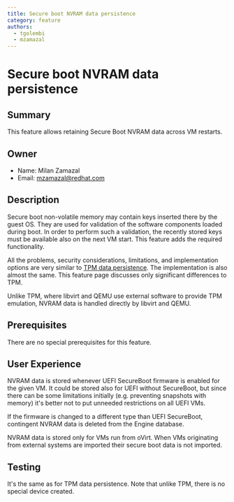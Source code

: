 ```yaml
---
title: Secure boot NVRAM data persistence
category: feature
authors:
  - tgolembi
  - mzamazal
---
```


# Secure boot NVRAM data persistence

## Summary

This feature allows retaining Secure Boot NVRAM data across VM restarts.

## Owner

*   Name: Milan Zamazal
*   Email: mzamazal@redhat.com

## Description

Secure boot non-volatile memory may contain keys inserted there by the guest OS.  They are used for validation of the software components loaded during boot.  In order to perform such a validation, the recently stored keys must be available also on the next VM start.  This feature adds the required functionality.

All the problems, security considerations, limitations, and implementation options are very similar to [TPM data persistence](tpm-device.html).  The implementation is also almost the same.  This feature page discusses only significant differences to TPM.

Unlike TPM, where libvirt and QEMU use external software to provide TPM emulation, NVRAM data is handled directly by libvirt and QEMU.

## Prerequisites

There are no special prerequisites for this feature.

## User Experience

NVRAM data is stored whenever UEFI SecureBoot firmware is enabled for the given VM.  It could be stored also for UEFI without SecureBoot, but since there can be some limitations initially (e.g. preventing snapshots with memory) it's better not to put unneeded restrictions on all UEFI VMs.

If the firmware is changed to a different type than UEFI SecureBoot, contingent NVRAM data is deleted from the Engine database.

NVRAM data is stored only for VMs run from oVirt.  When VMs originating from external systems are imported their secure boot data is not imported.

## Testing

It's the same as for TPM data persistence.  Note that unlike TPM, there is no special device created.
